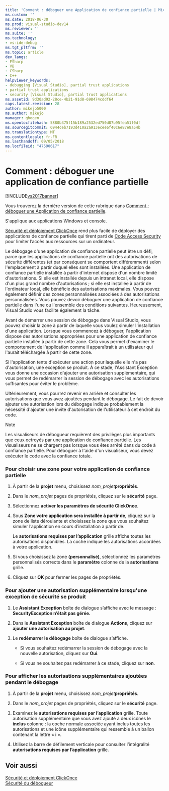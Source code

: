 ```yaml
---
title: 'Comment : déboguer une Application de confiance partielle | Microsoft Docs'
ms.custom: ''
ms.date: 2018-06-30
ms.prod: visual-studio-dev14
ms.reviewer: ''
ms.suite: ''
ms.technology:
- vs-ide-debug
ms.tgt_pltfrm: ''
ms.topic: article
dev_langs:
- FSharp
- VB
- CSharp
- C++
helpviewer_keywords:
- debugging [Visual Studio], partial trust applications
- partial trust applications
- security [Visual Studio], partial trust applications
ms.assetid: 9d30ad92-28ce-4b21-91d8-698474cddf64
caps.latest.revision: 28
author: mikejo5000
ms.author: mikejo
manager: ghogen
ms.openlocfilehash: 5880b375f15b189a2532ed750d87b95fea51f0df
ms.sourcegitcommit: 6944ceb7193d410a2a913ecee6f40c6e87e8a54b
ms.translationtype: MT
ms.contentlocale: fr-FR
ms.lasthandoff: 09/05/2018
ms.locfileid: "47590617"
---
```

# <a name="how-to-debug-a-partial-trust-application"></a>Comment : déboguer une application de confiance partielle
[!INCLUDE[vs2017banner](../includes/vs2017banner.md)]

Vous trouverez la dernière version de cette rubrique dans [Comment : déboguer une Application de confiance partielle](https://docs.microsoft.com/visualstudio/debugger/how-to-debug-a-partial-trust-application).  
  
S'applique aux applications Windows et console.  
  
 [Sécurité et déploiement ClickOnce](../deployment/clickonce-security-and-deployment.md) rend plus facile de déployer des applications de confiance partielle qui tirent parti de [Code Access Security](http://msdn.microsoft.com/library/859af632-c80d-4736-8d6f-1e01b09ce127) pour limiter l’accès aux ressources sur un ordinateur.  
  
 Le débogage d'une application de confiance partielle peut être un défi, parce que les applications de confiance partielle ont des autorisations de sécurité différentes (et par conséquent se comportent différemment) selon l'emplacement à partir duquel elles sont installées. Une application de confiance partielle installée à partir d'internet dispose d'un nombre limité d'autorisations. Si elle est installée depuis un intranet local, elle dispose d'un plus grand nombre d'autorisations ; si elle est installée à partir de l'ordinateur local, elle bénéficie des autorisations maximales. Vous pouvez également définir des zones personnalisées associées à des autorisations personnalisées. Vous pouvez devoir déboguer une application de confiance partielle dans l'une ou l'ensemble des conditions suivantes. Heureusement, Visual Studio vous facilite également la tâche.  
  
 Avant de démarrer une session de débogage dans Visual Studio, vous pouvez choisir la zone à partir de laquelle vous voulez simuler l'installation d'une application. Lorsque vous commencez à déboguer, l'application dispose des autorisations appropriées pour une application de confiance partielle installée à partir de cette zone. Cela vous permet d'examiner le comportement de l'application comme il apparaîtrait à un utilisateur qui l'aurait téléchargée à partir de cette zone.  
  
 Si l'application tente d'exécuter une action pour laquelle elle n'a pas d'autorisation, une exception se produit. À ce stade, l'Assistant Exception vous donne une occasion d'ajouter une autorisation supplémentaire, qui vous permet de redémarrer la session de débogage avec les autorisations suffisantes pour éviter le problème.  
  
 Ultérieurement, vous pourrez revenir en arrière et consulter les autorisations que vous avez ajoutées pendant le débogage. Le fait de devoir ajouter une autorisation lors du débogage indique probablement la nécessité d'ajouter une invite d'autorisation de l'utilisateur à cet endroit du code.  
  
> [!NOTE]
>  Les visualiseurs de débogueur requièrent des privilèges plus importants que ceux octroyés par une application de confiance partielle. Les visualiseurs ne se chargent pas lorsque vous êtes arrêté dans du code à confiance partielle. Pour déboguer à l'aide d'un visualiseur, vous devez exécuter le code avec la confiance totale.  
  
### <a name="to-choose-a-zone-for-your-partial-trust-application"></a>Pour choisir une zone pour votre application de confiance partielle  
  
1.  À partir de la **projet** menu, choisissez _nom_projet_**propriétés**.  
  
2.  Dans le *nom_projet* pages de propriétés, cliquez sur le **sécurité** page.  
  
3.  Sélectionnez **activer les paramètres de sécurité ClickOnce**.  
  
4.  Sous **Zone votre application sera installée à partir de**, cliquez sur la zone de liste déroulante et choisissez la zone que vous souhaitez simuler l’application en cours d’installation à partir de.  
  
     Le **autorisations requises par l’application** grille affiche toutes les autorisations disponibles. La coche indique les autorisations accordées à votre application.  
  
5.  Si vous choisissez la zone **(personnalisé)**, sélectionnez les paramètres personnalisés corrects dans le **paramètre** colonne de la **autorisations** grille.  
  
6.  Cliquez sur **OK** pour fermer les pages de propriétés.  
  
### <a name="to-add-an-extra-permission-when-a-security-exception-occurs"></a>Pour ajouter une autorisation supplémentaire lorsqu'une exception de sécurité se produit  
  
1.  Le **Assistant Exception** boîte de dialogue s’affiche avec le message : **SecurityException n’était pas gérée.**  
  
2.  Dans le **Assistant Exception** boîte de dialogue **Actions**, cliquez sur **ajouter une autorisation au projet**.  
  
3.  Le **redémarrer le débogage** boîte de dialogue s’affiche.  
  
    -   Si vous souhaitez redémarrer la session de débogage avec la nouvelle autorisation, cliquez sur **Oui**.  
  
    -   Si vous ne souhaitez pas redémarrer à ce stade, cliquez sur **non**.  
  
### <a name="to-view-extra-permissions-added-while-debugging"></a>Pour afficher les autorisations supplémentaires ajoutées pendant le débogage  
  
1.  À partir de la **projet** menu, choisissez _nom_projet_**propriétés**.  
  
2.  Dans le *nom_projet* pages de propriétés, cliquez sur le **sécurité** page.  
  
3.  Examinez le **autorisations requises par l’application** grille. Toute autorisation supplémentaire que vous avez ajouté a deux icônes le **inclus** colonne : la coche normale associée ayant inclus toutes les autorisations et une icône supplémentaire qui ressemble à un ballon contenant la lettre « i ».  
  
4.  Utilisez la barre de défilement verticale pour consulter l’intégralité **autorisations requises par l’application** grille.  
  
## <a name="see-also"></a>Voir aussi  
 [Sécurité et déploiement ClickOnce](../deployment/clickonce-security-and-deployment.md)   
 [Sécurité du débogueur](../debugger/debugger-security.md)



